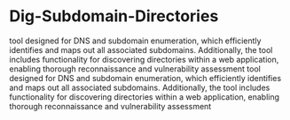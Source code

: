 # Dig-Subdomain-Directories
tool designed for DNS and subdomain enumeration, which efficiently identifies and maps out all associated subdomains. Additionally, the tool includes functionality for discovering directories within a web application, enabling thorough reconnaissance and vulnerability assessment
tool designed for DNS and subdomain enumeration, which efficiently identifies and maps out all associated subdomains. Additionally, the tool includes functionality for discovering directories within a web application, enabling thorough reconnaissance and vulnerability assessment
